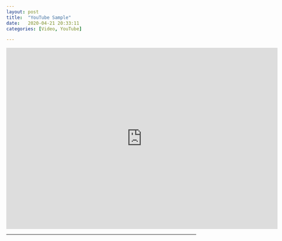 ```yaml
---
layout: post
title:  "YouTube Sample"
date:   2020-04-21 20:33:11
categories: [Video, YouTube]

---
```



<iframe class="madtinker_main" width="720" height="480" src="https://www.youtube.com/embed/y78W8e_zeTg" align="center" frameborder="0" allow="accelerometer; autoplay; encrypted-media; gyroscope; picture-in-picture" allowfullscreen></iframe>

---